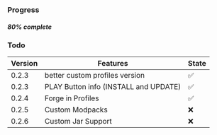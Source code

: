### Progress

##### 80% complete

### Todo

| Version | Features                                     | State |
| ------- | -------------------------------------------- | ----- |
|  0.2.3  | better custom profiles version               |  ✅  |
|  0.2.3  | PLAY Button info (INSTALL and UPDATE)        |  ✅  |
|  0.2.4  | Forge in Profiles                            |  ✅  |
|  0.2.5  | Custom Modpacks                              |  ❌  |
|  0.2.6  | Custom Jar Support                           |  ❌  |
